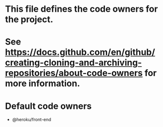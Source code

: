 # This file defines the code owners for the project.
# See https://docs.github.com/en/github/creating-cloning-and-archiving-repositories/about-code-owners for more information.

# Default code owners
* @heroku/front-end